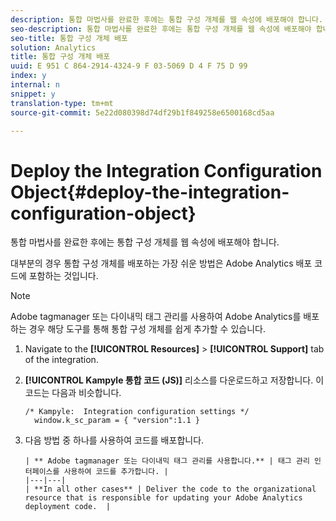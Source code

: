 ```yaml
---
description: 통합 마법사를 완료한 후에는 통합 구성 개체를 웹 속성에 배포해야 합니다.
seo-description: 통합 마법사를 완료한 후에는 통합 구성 개체를 웹 속성에 배포해야 합니다.
seo-title: 통합 구성 개체 배포
solution: Analytics
title: 통합 구성 개체 배포
uuid: E 951 C 864-2914-4324-9 F 03-5069 D 4 F 75 D 99
index: y
internal: n
snippet: y
translation-type: tm+mt
source-git-commit: 5e22d080398d74df29b1f849258e6500168cd5aa

---
```



# Deploy the Integration Configuration Object{#deploy-the-integration-configuration-object}

통합 마법사를 완료한 후에는 통합 구성 개체를 웹 속성에 배포해야 합니다.

대부분의 경우 통합 구성 개체를 배포하는 가장 쉬운 방법은 Adobe Analytics 배포 코드에 포함하는 것입니다.

>[!NOTE]
>
>Adobe tagmanager 또는 다이내믹 태그 관리를 사용하여 Adobe Analytics를 배포하는 경우 해당 도구를 통해 통합 구성 개체를 쉽게 추가할 수 있습니다.

1. Navigate to the **[!UICONTROL Resources]** &gt; **[!UICONTROL Support]** tab of the integration.
1. **[!UICONTROL Kampyle 통합 코드 (JS)]** 리소스를 다운로드하고 저장합니다. 이 코드는 다음과 비슷합니다.

   ```
   /* Kampyle:  Integration configuration settings */
     window.k_sc_param = { "version":1.1 }
   ```

1. 다음 방법 중 하나를 사용하여 코드를 배포합니다.

       | ** Adobe tagmanager 또는 다이내믹 태그 관리를 사용합니다.** | 태그 관리 인터페이스를 사용하여 코드를 추가합니다. |
       |---|---|
       | **In all other cases** | Deliver the code to the organizational resource that is responsible for updating your Adobe Analytics deployment code.  |
   
